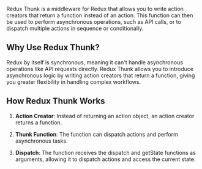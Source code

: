 Redux Thunk is a middleware for Redux that allows you to write action creators that return a function instead of an action. This function can then be used to perform asynchronous operations, such as API calls, or to dispatch multiple actions in sequence or conditionally.

## Why Use Redux Thunk?

Redux by itself is synchronous, meaning it can't handle asynchronous operations like API requests directly. Redux Thunk allows you to introduce asynchronous logic by writing action creators that return a function, giving you greater flexibility in handling complex workflows.

## How Redux Thunk Works

1. **Action Creator**: Instead of returning an action object, an action creator returns a function.

2. **Thunk Function**: The function can dispatch actions and perform asynchronous tasks.

3. **Dispatch**: The function receives the dispatch and getState functions as arguments, allowing it to dispatch actions and access the current state.